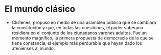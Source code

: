 # El mundo clásico
- Clístenes, propuso en medio de una asamblea pública que se cambiara la constitución y que, en todas las cuestiones, el poder soberano residiera en el conjunto de los ciudadanos varones adultos. Fue un momento magnífico, la primera propuesta de democracia de la que se tiene constancia, el ejemplo más perdurable que hayan dado los atenienses al mundo.
